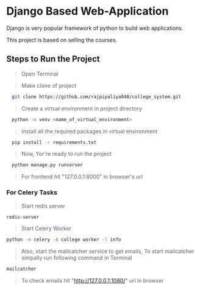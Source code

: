 # Django Based Web-Application

Django is very popular framework of python to build web applications.

This project is based on selling the courses.

## Steps to Run the Project

>Open Terminal

>Make clone of project

```bash
  git clone https://github.com/rajpipaliya048/college_system.git
```

>Create a virtual environment in project directory

```bash
  python -m venv <name_of_virtual_environment>
```

>Install all the required packages in virtual environment

```bash
  pip install -r requirements.txt
```
>Now, Yor're ready to run the project

```bash
  python manage.py runserver
```
> For frontend hit "127.0.0.1:8000" in browser's url

### For Celery Tasks

>Start redis server

```bash
redis-server
```
>Start Celery Worker

```bash
python -m celery -A college worker -l info
```

>Also, start the mailcatcher service to get emails, To start mailcatcher simpally run following command in Terminal

```bash
mailcatcher
```
> To check emails hit "http://127.0.0.1:1080/" url in browser
